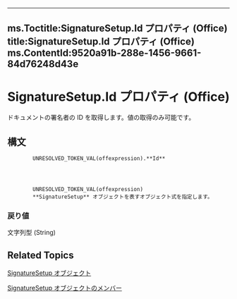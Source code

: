 

---
ms.Toctitle:SignatureSetup.Id プロパティ (Office)
title:SignatureSetup.Id プロパティ (Office)
ms.ContentId:9520a91b-288e-1456-9661-84d76248d43e
---
# SignatureSetup.Id プロパティ (Office)




ドキュメントの署名者の ID を取得します。値の取得のみ可能です。

## 構文

            UNRESOLVED_TOKEN_VAL(offexpression).**Id**




            UNRESOLVED_TOKEN_VAL(offexpression)
            **SignatureSetup** オブジェクトを表すオブジェクト式を指定します。

### 戻り値
文字列型 (String)





## Related Topics

[SignatureSetup オブジェクト](e76b87c9-3163-654c-ab52-559dfdf43c90.md)

[SignatureSetup オブジェクトのメンバー](30bec290-276c-6a64-ca46-dc9dd145e3dd.md)




